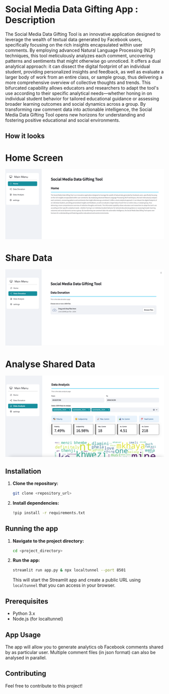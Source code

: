# Social Media Data Gifting App : Description

The Social Media Data Gifting Tool is an innovative application designed to leverage the wealth of textual data generated by Facebook users, specifically focusing on the rich insights encapsulated within user comments. By employing advanced Natural Language Processing (NLP) techniques, this tool meticulously analyzes each comment, uncovering patterns and sentiments that might otherwise go unnoticed. It offers a dual analytical approach: it can dissect the digital footprint of an individual student, providing personalized insights and feedback, as well as evaluate a larger body of work from an entire class, or sample group, thus delivering a more comprehensive overview of collective thoughts and trends. This bifurcated capability allows educators and researchers to adapt the tool's use according to their specific analytical needs—whether honing in on individual student behavior for tailored educational guidance or assessing broader learning outcomes and social dynamics across a group. By transforming raw comment data into actionable intelligence, the Social Media Data Gifting Tool opens new horizons for understanding and fostering positive educational and social environments.

<!-- ## Features

- Generate anonymous posts and comments data.
- [Placeholder for Feature 2]
- [Placeholder for Feature 3] -->

## How it looks

# Home Screen

![Home Screen Pic](./images/home.png)

# Share Data

![Share Data Pic](./images/share.png)

# Analyse Shared Data

![Analyse Shared Data Pic](./images/analyse.png)

## Installation

1. **Clone the repository:**

   ```bash
   git clone <repository_url>
   ```

2. **Install dependencies:**

   ```bash
   !pip install -r requirements.txt
   ```

## Running the app

1. **Navigate to the project directory:**

   ```bash
   cd <project_directory>
   ```

2. **Run the app:**
   ```bash
   streamlit run app.py & npx localtunnel --port 8501
   ```
   This will start the Streamlit app and create a public URL using `localtunnel` that you can access in your browser.

## Prerequisites

- Python 3.x
- Node.js (for localtunnel)

## App Usage

The app will allow you to generate analytics ob Facebook comments shared by as particular user. Multiple comment files (in json format) can also be analysed in parallel.

## Contributing

Feel free to contribute to this project!
